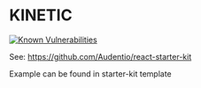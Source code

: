 # KINETIC

[![Known Vulnerabilities](https://snyk.io/test/github/Audentio/kinetic/badge.svg?targetFile=package.json)](https://snyk.io/test/github/Audentio/kinetic?targetFile=package.json)

See: https://github.com/Audentio/react-starter-kit

Example can be found in starter-kit template